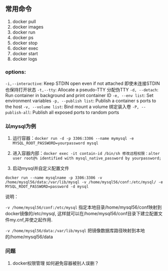 ## 常用命令
1. docker pull
2. docker images
3. docker run 
4. docker ps
5. docker stop
6. docker exec
7. docker start
8. docker logs
 
### options:
  `-i,--interactive`: Keep STDIN open even if not attached 即使未连接STDIN也保持打开状态
`-t,--tty`: Allocate a pseudo-TTY 分配伪TTY
`-d, --detach`:  Run container in background and print container ID
`-e, --env list`: Set environment variables
`-p, --publish list`: Publish a container s ports to the host
`-v, --volume list`: Bind mount a volume 绑定装入卷
`-P, --publish-all`: Publish all exposed ports to random ports
                                       

### 以mysql为例
1. 运行容器：`docker run -d -p 3306:3306 --name mymysql -e MYSQL_ROOT_PASSWORD=yourpassword mysql`

2. 进入容器内部：`docker exec -it contain-id /bin/sh 修改远程权限：alter user root@% identified with mysql_native_password by yourpassword;`

3. 启动mysql并自定义配置文件

`docker run --name mysqlname -p 3306:3306 -v /home/mysql56/data:/var/lib/mysql -v /home/mysql56/conf:/etc/mysql/ -e MYSQL_ROOT_PASSWORD=password -d mysql`

说明：

`-v /home/mysql56/conf:/etc/mysql` 指定本地目录/home/mysql56/conf映射到docker镜像的/etc/mysql, 这样就可以在/home/mysql56/conf目录下建立配置文件my.cnf,并使之起作用.

`-v /home/mysql56/data:/var/lib/mysql`  把镜像数据库路径映射到本地的/home/mysql56/data

### 问题
1. docker权限管理 如何避免容器被别人误删？